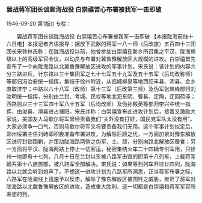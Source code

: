 ### 罢战蒋军团长谈陇海战役  白崇禧苦心布署被我军一击即破

1946-09-20
第1版()
专栏：

　　罢战蒋军团长谈陇海战役
    白崇禧苦心布署被我军一击即破
    【本报陇海前线十六日电】本报记者齐语报导：据放下武器的蒋军一八一师（后改旅）五百四十三团团长宋铁林氏称：在陇海战役以前，他曾参加白崇禧在新乡所召集之平汉、陇海旅级以上的高级军官会议，以动员与布署对冀鲁豫解放区大规模的进攻。白崇禧首先宣布了一个向陇海路以北冀鲁豫解放区进攻的军事计划。宋氏说：该计划的内容共分三路进兵，计东路以三十集团军之七十七军五十九军及五十五军（后均改称师）等部归冯治安统一指挥，集结于徐州附近，从临城柳泉等地西犯丰县、沛县、金乡直取济宁；中路以六十八军（改师）第十三军（后改第三师）及伪军张岚峰部归刘汝明统一指挥，分别由兰封、考城、民权等地北犯东明、曹县、定陶，迂回荷泽；西路则以三十三军四十军八十五军（后均改师）及伪孙殿英等部归李兴中统一指挥，由浚县、滑县进占濮阳。宋氏并称：白崇禧宣布此进攻计划后，接着又激励大家说，美国友人马歇尔将军曾经责备我们“关外没有打好，国民党军队太没有用”，大家必须争一口气，否则马歇尔将军又将要责备我们无用。这个军事计划拟定后，郑州绥署主任刘峙即积极准备布署进攻，为解除后顾之忧，一方面加紧对豫东解放区进行封锁围剿，并策动陇海路两侧之伪军、土、顽，分别向路北解放区蚕食；另一方面将平汉、陇海两路上停止一切客运，秘密集结火车二十四辆专供军用，只徐州一地即有十七列。八月十日在兰封以东被八路军击毁的即第十八列车，上载蒋军嫡系第十八旅旅部，被八路军全部解决。宋氏说：如果等到列车开过廿四列，陇海路以北就会听到炮声了。不想这一进攻计划为八路军所洞悉，正当蒋军布署之际，八路军在陇海线上迅速予以反击，解除了豫东解放区被围歼之威胁，推迟了蒋军对陇海路以北冀鲁豫解放区的进攻，造成重大胜利，这一切都是白崇禧和蒋军军官所未想的到。
